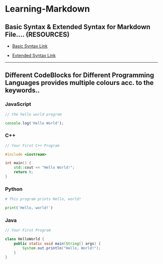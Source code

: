 # Learning-Markdown

## Basic Syntax & Extended Syntax for Markdown File.... (RESOURCES)

- [Basic Syntax Link](https://www.markdownguide.org/basic-syntax)

- [Extended Syntax Link](https://www.markdownguide.org/extended-syntax/)


---

## Different CodeBlocks for Different Programming Languages provides multiple colours acc. to the keywords..

### JavaScript

```js
// the hello world program

console.log('Hello World');
```

### C++

```cpp
// Your First C++ Program

#include <iostream>

int main() {
    std::cout << "Hello World!";
    return 0;
}
```

### Python

```py
# This program prints Hello, world!

print('Hello, world!')
```

### Java

```java
// Your First Program

class HelloWorld {
    public static void main(String[] args) {
        System.out.println("Hello, World!"); 
    }
}
```
